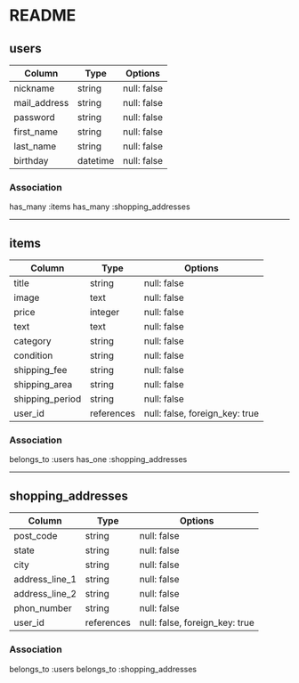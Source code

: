 # README

## users

|Column      |Type    |Options    |
|------------|--------|-----------|
|nickname    |string  |null: false|
|mail_address|string  |null: false|
|password    |string  |null: false|
|first_name  |string  |null: false|
|last_name   |string  |null: false|
|birthday    |datetime|null: false|


### Association

has_many :items
has_many :shopping_addresses

-----------------------------------------------------------

## items

|Column         |Type      |Options                       |
|---------------|----------|------------------------------|
|title          |string    |null: false                   |
|image          |text      |null: false                   |
|price          |integer   |null: false                   |
|text           |text      |null: false                   |
|category       |string    |null: false                   |
|condition      |string    |null: false                   |
|shipping_fee   |string    |null: false                   |
|shipping_area  |string    |null: false                   |
|shipping_period|string    |null: false                   |
|user_id        |references|null: false, foreign_key: true|


### Association

belongs_to :users
has_one :shopping_addresses

----------------------------------------------------------

## shopping_addresses

|Column        |Type      |Options                       |
|--------------|----------|------------------------------|
|post_code     |string    |null: false                   |
|state         |string    |null: false                   |
|city          |string    |null: false                   |
|address_line_1|string    |null: false                   |
|address_line_2|string    |null: false                   |
|phon_number   |string    |null: false                   |
|user_id       |references|null: false, foreign_key: true|


### Association

belongs_to :users
belongs_to :shopping_addresses